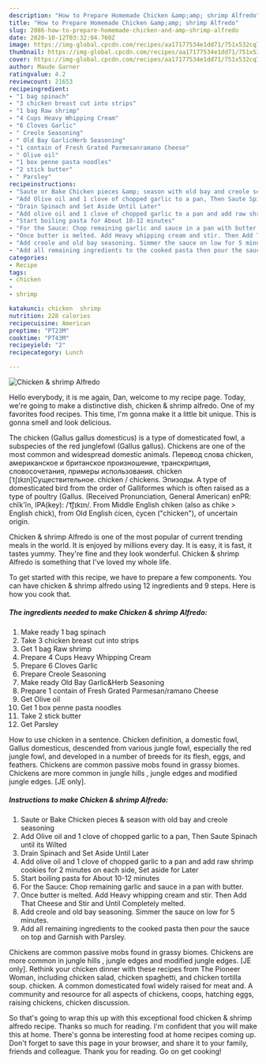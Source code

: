 ```yaml
---
description: "How to Prepare Homemade Chicken &amp;amp; shrimp Alfredo"
title: "How to Prepare Homemade Chicken &amp;amp; shrimp Alfredo"
slug: 2086-how-to-prepare-homemade-chicken-and-amp-shrimp-alfredo
date: 2020-10-12T03:32:04.760Z
image: https://img-global.cpcdn.com/recipes/aa17177534e1dd71/751x532cq70/chicken-shrimp-alfredo-recipe-main-photo.jpg
thumbnail: https://img-global.cpcdn.com/recipes/aa17177534e1dd71/751x532cq70/chicken-shrimp-alfredo-recipe-main-photo.jpg
cover: https://img-global.cpcdn.com/recipes/aa17177534e1dd71/751x532cq70/chicken-shrimp-alfredo-recipe-main-photo.jpg
author: Maude Garner
ratingvalue: 4.2
reviewcount: 21653
recipeingredient:
- "1 bag spinach"
- "3 chicken breast cut into strips"
- "1 bag Raw shrimp"
- "4 Cups Heavy Whipping Cream"
- "6 Cloves Garlic"
- " Creole Seasoning"
- " Old Bay GarlicHerb Seasoning"
- "1 contain of Fresh Grated Parmesanramano Cheese"
- " Olive oil"
- "1 box penne pasta noodles"
- "2 stick butter"
- " Parsley"
recipeinstructions:
- "Saute or Bake Chicken pieces &amp; season with old bay and creole seasoning"
- "Add Olive oil and 1 clove of chopped garlic to a pan, Then Saute Spinach until its Wilted"
- "Drain Spinach and Set Aside Until Later"
- "Add olive oil and 1 clove of chopped garlic to a pan and add raw shrimp cookies for 2 minutes on each side, Set aside for Later"
- "Start boiling pasta for About 10-12 minutes"
- "For the Sauce: Chop remaining garlic and sauce in a pan with butter."
- "Once butter is melted. Add Heavy whipping cream and stir. Then Add That Cheese and Stir and Until Completely melted."
- "Add creole and old bay seasoning. Simmer the sauce on low for 5 minutes."
- "Add all remaining ingredients to the cooked pasta then pour the sauce on top and Garnish with Parsley."
categories:
- Recipe
tags:
- chicken
- 
- shrimp

katakunci: chicken  shrimp 
nutrition: 228 calories
recipecuisine: American
preptime: "PT23M"
cooktime: "PT43M"
recipeyield: "2"
recipecategory: Lunch

---
```



![Chicken &amp; shrimp Alfredo](https://img-global.cpcdn.com/recipes/aa17177534e1dd71/751x532cq70/chicken-shrimp-alfredo-recipe-main-photo.jpg)

Hello everybody, it is me again, Dan, welcome to my recipe page. Today, we're going to make a distinctive dish, chicken &amp; shrimp alfredo. One of my favorites food recipes. This time, I'm gonna make it a little bit unique. This is gonna smell and look delicious.

The chicken (Gallus gallus domesticus) is a type of domesticated fowl, a subspecies of the red junglefowl (Gallus gallus). Chickens are one of the most common and widespread domestic animals. Перевод слова chicken, американское и британское произношение, транскрипция, словосочетания, примеры использования. chicken [ˈtʃɪkɪn]Существительное. chicken / chickens. Эпизоды. A type of domesticated bird from the order of Galliformes which is often raised as a type of poultry (Gallus. (Received Pronunciation, General American) enPR: chĭk&#39;ĭn, IPA(key): /ˈt͡ʃɪkɪn/. From Middle English chiken (also as chike &gt; English chick), from Old English ċicen, ċycen (&#34;chicken&#34;), of uncertain origin.

Chicken &amp; shrimp Alfredo is one of the most popular of current trending meals in the world. It is enjoyed by millions every day. It is easy, it is fast, it tastes yummy. They're fine and they look wonderful. Chicken &amp; shrimp Alfredo is something that I've loved my whole life.


To get started with this recipe, we have to prepare a few components. You can have chicken &amp; shrimp alfredo using 12 ingredients and 9 steps. Here is how you cook that.

<!--inarticleads1-->

##### The ingredients needed to make Chicken &amp; shrimp Alfredo:

1. Make ready 1 bag spinach
1. Take 3 chicken breast cut into strips
1. Get 1 bag Raw shrimp
1. Prepare 4 Cups Heavy Whipping Cream
1. Prepare 6 Cloves Garlic
1. Prepare  Creole Seasoning
1. Make ready  Old Bay Garlic&amp;Herb Seasoning
1. Prepare 1 contain of Fresh Grated Parmesan/ramano Cheese
1. Get  Olive oil
1. Get 1 box penne pasta noodles
1. Take 2 stick butter
1. Get  Parsley


How to use chicken in a sentence. Chicken definition, a domestic fowl, Gallus domesticus, descended from various jungle fowl, especially the red jungle fowl, and developed in a number of breeds for its flesh, eggs, and feathers. Chickens are common passive mobs found in grassy biomes. Chickens are more common in jungle hills , jungle edges and modified jungle edges.‌ [JE only]. 

<!--inarticleads2-->

##### Instructions to make Chicken &amp; shrimp Alfredo:

1. Saute or Bake Chicken pieces &amp; season with old bay and creole seasoning
1. Add Olive oil and 1 clove of chopped garlic to a pan, Then Saute Spinach until its Wilted
1. Drain Spinach and Set Aside Until Later
1. Add olive oil and 1 clove of chopped garlic to a pan and add raw shrimp cookies for 2 minutes on each side, Set aside for Later
1. Start boiling pasta for About 10-12 minutes
1. For the Sauce: Chop remaining garlic and sauce in a pan with butter.
1. Once butter is melted. Add Heavy whipping cream and stir. Then Add That Cheese and Stir and Until Completely melted.
1. Add creole and old bay seasoning. Simmer the sauce on low for 5 minutes.
1. Add all remaining ingredients to the cooked pasta then pour the sauce on top and Garnish with Parsley.


Chickens are common passive mobs found in grassy biomes. Chickens are more common in jungle hills , jungle edges and modified jungle edges.‌ [JE only]. Rethink your chicken dinner with these recipes from The Pioneer Woman, including chicken salad, chicken spaghetti, and chicken tortilla soup. chicken. A common domesticated fowl widely raised for meat and. A community and resource for all aspects of chickens, coops, hatching eggs, raising chickens, chicken discussion. 

So that's going to wrap this up with this exceptional food chicken &amp; shrimp alfredo recipe. Thanks so much for reading. I'm confident that you will make this at home. There's gonna be interesting food at home recipes coming up. Don't forget to save this page in your browser, and share it to your family, friends and colleague. Thank you for reading. Go on get cooking!

